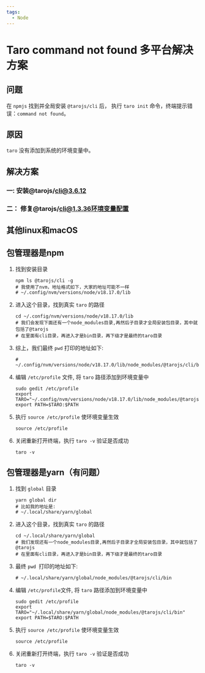 ```yaml
---
tags:
  - Node
---
```

# Taro command not found 多平台解决方案

## 问题
在 `npmjs` 找到并全局安装 `@tarojs/cli` 后， 执行 `taro init` 命令，终端提示错误：`command not found`。

## 原因
`taro` 没有添加到系统的环境变量中。

## 解决方案

### 一: 安装@tarojs/cli@3.6.12

### 二： 修复@tarojs/cli@1.3.36环境变量配置


## 其他linux和macOS

## 包管理器是npm
1. 找到安装目录
    ```shell
    npm ls @tarojs/cli -g
    # 我使用了nvm，地址格式如下，大家的地址可能不一样
    # ~/.config/nvm/versions/node/v18.17.0/lib
    ```
1. 进入这个目录，找到真实 `taro` 的路径
    ```shell
    cd ~/.config/nvm/versions/node/v18.17.0/lib
    # 我们会发现下面还有一个node_modules目录,再然后子目录才全局安装包目录，其中就包括了@tarojs
    # 在里面有cli目录，再进入才是bin目录，再下级才是最终的taro目录
    ```

1. 综上，我们最终 `pwd` 打印的地址如下:
    ```shell
    # ~/.config/nvm/versions/node/v18.17.0/lib/node_modules/@tarojs/cli/bin
    ```

1. 编辑 `/etc/profile` 文件, 将 `taro` 路径添加到环境变量中
    ```shell
    sudo gedit /etc/profile
    export TARO="~/.config/nvm/versions/node/v18.17.0/lib/node_modules/@tarojs/cli/bin"
    export PATH=$TARO:$PATH
    ```

1. 执行 `source /etc/profile` 使环境变量生效
    ```shell
    source /etc/profile
    ```

1. 关闭重新打开终端，执行 `taro -v` 验证是否成功
    ```shell
    taro -v
    ```

## 包管理器是yarn（有问题）

1. 找到 `global` 目录
    ```shell
    yarn global dir
    # 比如我的地址是:
    # ~/.local/share/yarn/global
    ```

1. 进入这个目录，找到真实 `taro` 的路径
    ```shell
    cd ~/.local/share/yarn/global
    # 我们发现还有一个node_modules目录,再然后子目录才全局安装包目录，其中就包括了@tarojs
    # 在里面有cli目录，再进入才是bin目录，再下级才是最终的taro目录
    ```

1. 最终 `pwd `打印的地址如下: 
    ```shell
    # ~/.local/share/yarn/global/node_modules/@tarojs/cli/bin
    ```

1. 编辑 `/etc/profile`文件, 将 `taro` 路径添加到环境变量中
    ```shell
    sudo gedit /etc/profile
    export TARO="~/.local/share/yarn/global/node_modules/@tarojs/cli/bin"
    export PATH=$TARO:$PATH
    ```

1. 执行 `source /etc/profile` 使环境变量生效
    ```shell
    source /etc/profile
    ```

1. 关闭重新打开终端，执行 `taro -v` 验证是否成功
    ```shell
    taro -v
    ```